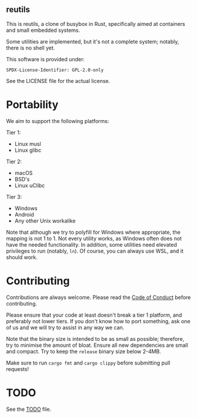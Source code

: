 reutils
-------
This is reutils, a clone of busybox in Rust, specifically aimed at containers and small embedded systems.

Some utilities are implemented, but it's not a complete system; notably, there is no shell yet.

This software is provided under:

    SPDX-License-Identifier: GPL-2.0-only

See the LICENSE file for the actual license.

Portability
===========
We aim to support the following platforms:

Tier 1:
- Linux musl
- Linux glibc

Tier 2:
- macOS
- BSD's
- Linux uClibc

Tier 3:
- Windows
- Android
- Any other Unix workalike

Note that although we try to polyfill for Windows where appropriate, the mapping is not 1 to 1. Not every utility works, as Windows often does not have the needed functionality. In addition, some utilities need elevated privileges to run (notably, `ln`). Of course, you can always use WSL, and it should work.

Contributing
============
Contributions are always welcome. Please read the [Code of Conduct](/CODE_OF_CONDUCT.md) before contributing.

Please ensure that your code at least doesn't break a tier 1 platform, and preferably not lower tiers. If you don't know how to port something, ask one of us and we will try to assist in any way we can.

Note that the binary size is intended to be as small as possible; therefore, try to minimise the amount of bloat. Ensure all new dependencies are small and compact. Try to keep the `release` binary size below 2-4MB.

Make sure to run `cargo fmt` and `cargo clippy` before submitting pull requests!

TODO
====
See the [TODO](./TODO.md) file.
